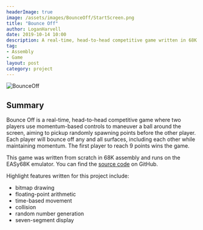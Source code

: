 ```yaml
---
headerImage: true
image: /assets/images/BounceOff/StartScreen.png
title: "Bounce Off"
author: LoganHarvell
date: 2019-10-14 10:00
description: A real-time, head-to-head competitive game written in 68K assembly for the EASy68K emulator.
tag:
- Assembly
- Game
layout: post
category: project
---
```


![BounceOff](/assets/images/BounceOff/BounceOff.gif)

## Summary

Bounce Off is a real-time, head-to-head competitive game where two players use momentum-based controls to maneuver a ball around the screen, aiming to pickup randomly spawning points before the other player. Each player will bounce off any and all surfaces, including each other while maintaining momentum. The first player to reach 9 points wins the game.

This game was written from scratch in 68K assembly and runs on the EASy68K emulator. You can find the [source code](https://github.com/LoganTHarvell/BounceOff) on GitHub.

Highlight features written for this project include:

- bitmap drawing
- floating-point arithmetic
- time-based movement
- collision
- random number generation
- seven-segment display
